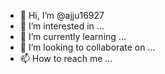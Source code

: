 - 👋 Hi, I’m @ajju16927
- 👀 I’m interested in ...
- 🌱 I’m currently learning ...
- 💞️ I’m looking to collaborate on ...
- 📫 How to reach me ...

<!---
ajju16927/ajju16927 is a ✨ special ✨ repository because its `README.md` (this file) appears on your GitHub profile.
You can click the Preview link to take a look at your changes.
--->
